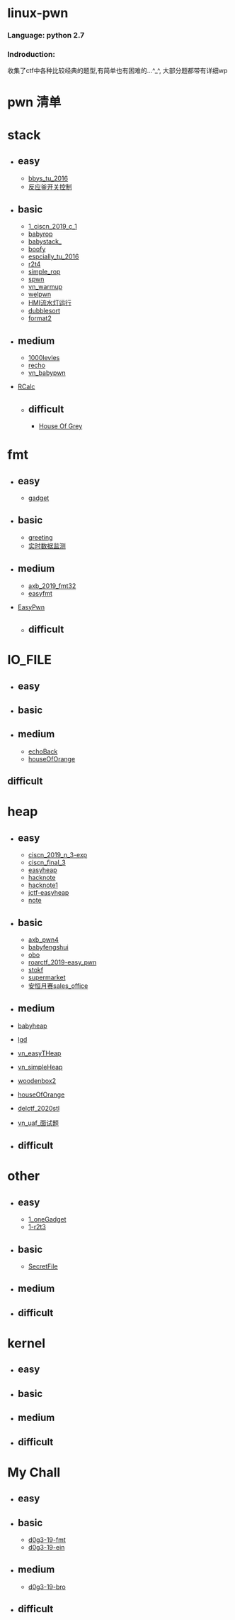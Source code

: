 # linux-pwn

### Language: python 2.7

### Indroduction:

收集了ctf中各种比较经典的题型,有简单也有困难的...^_^, 大部分题都带有详细wp

# pwn 清单


# stack
  * ## easy

	* [bbys_tu_2016](https://github.com/I0gan/linux-pwn/tree/master/stack/easy/bbys_tu_2016) 
	* [反应釜开关控制](https://github.com/I0gan/linux-pwn/tree/master/stack/easy/%E5%8F%8D%E5%BA%94%E9%87%9C%E5%BC%80%E5%85%B3%E6%8E%A7%E5%88%B6)


  * ## basic
	* [1_ciscn_2019_c_1](https://github.com/I0gan/linux-pwn/tree/master/stack/basis/1_ciscn_2019_c_1)
	* [babyrop](https://github.com/I0gan/linux-pwn/tree/master/stack/basis/babyrop)
	* [babystack_](https://github.com/I0gan/linux-pwn/tree/master/stack/basis/babystack_)
	* [boofy](https://github.com/I0gan/linux-pwn/tree/master/stack/basis/boofy)
	* [espcially_tu_2016](https://github.com/I0gan/linux-pwn/tree/master/stack/basis/espcially_tu_2016)
	* [r2t4](https://github.com/I0gan/linux-pwn/tree/master/stack/basis/r2t4)
	* [simple_rop](https://github.com/I0gan/linux-pwn/tree/master/stack/basis/simple_rop)
	* [spwn](https://github.com/I0gan/linux-pwn/tree/master/stack/basis/spwn)
	* [vn_warmup](https://github.com/I0gan/linux-pwn/tree/master/stack/basis/vn_warmup)
	* [welpwn](https://github.com/I0gan/linux-pwn/tree/master/stack/basis/welpwn)
	* [HMI流水灯运行](https://github.com/I0gan/linux-pwn/tree/master/stack/basis/HMI)
	* [dubblesort](https://github.com/I0gan/linux-pwn/tree/master/stack/basis/dubblesort)
	* [format2](https://github.com/I0gan/linux-pwn/tree/master/stack/basis/format2)
	
  * ## medium
	* [1000levles](https://github.com/I0gan/linux-pwn/tree/master/stack/medium/1000levles)
	* [recho](https://github.com/I0gan/linux-pwn/tree/master/stack/medium/recho)
	* [vn_babypwn](https://github.com/I0gan/linux-pwn/tree/master/stack/medium/vn_babypwn)
* [RCalc](https://github.com/I0gan/linux-pwn/tree/master/stack/medium/RCalc)
	
  * ## difficult
	* [House Of Grey](https://github.com/I0gan/linux-pwn/blob/master/stack/difficult/house_of_grey/house_of_grey.md)


# fmt

  * ## easy
	* [gadget](https://github.com/I0gan/linux-pwn/tree/master/fmt/easy/gadget)


  * ## basic
	* [greeting](https://github.com/I0gan/linux-pwn/tree/master/fmt/basis/greeting)
	* [实时数据监测](https://github.com/I0gan/linux-pwn/tree/master/fmt/basis/%E5%AE%9E%E6%97%B6%E6%95%B0%E6%8D%AE%E7%9B%91%E6%B5%8B)

  * ## medium
	* [axb_2019_fmt32](https://github.com/I0gan/linux-pwn/tree/master/fmt/medium/axb_2019_fmt32)
	* [easyfmt](https://github.com/I0gan/linux-pwn/tree/master/fmt/medium/easyfmt)
* [EasyPwn](https://github.com/I0gan/linux-pwn/tree/master/fmt/medium/EasyPwn)
	
  * ## difficult

# IO_FILE

  * ## easy


  * ## basic

  * ## medium
	* [echoBack](https://github.com/I0gan/linux-pwn/tree/master/io_file/medium/echoBack)
	* [houseOfOrange](https://github.com/I0gan/linux-pwn/tree/master/heap/medium/houseOfOrange)

## difficult


# heap

  * ## easy
	* [ciscn_2019_n_3-exp](https://github.com/I0gan/linux-pwn/tree/master/heap/easy/ciscn_2019_n_3-exp)
	* [ciscn_final_3](https://github.com/I0gan/linux-pwn/tree/master/heap/easy/ciscn_final_3)
	* [easyheap](https://github.com/I0gan/linux-pwn/tree/master/heap/easy/easyheap)
	* [hacknote](https://github.com/I0gan/linux-pwn/tree/master/heap/easy/hacknote)
	* [hacknote1](https://github.com/I0gan/linux-pwn/tree/master/heap/easy/hacknote1)
	* [jctf-easyheap](https://github.com/I0gan/linux-pwn/tree/master/heap/easy/jctf-easyheap)
	* [note](https://github.com/I0gan/linux-pwn/tree/master/heap/easy/note)


  * ## basic

	* [axb_pwn4](https://github.com/I0gan/linux-pwn/tree/master/heap/basis/axb_pwn4)
	* [babyfengshui](https://github.com/I0gan/linux-pwn/tree/master/heap/basis/babyfengshui)
	* [obo](https://github.com/I0gan/linux-pwn/tree/master/heap/basis/obo)
	* [roarctf_2019-easy_pwn](https://github.com/I0gan/linux-pwn/tree/master/heap/basis/roarctf_2019-easy_pwn)
	* [stokf](https://github.com/I0gan/linux-pwn/tree/master/heap/basis/stokf)
	* [supermarket](https://github.com/I0gan/linux-pwn/tree/master/heap/basis/supermarket)
	* [安恒月赛sales_office](https://github.com/I0gan/linux-pwn/tree/master/heap/basis/sales_office)

  * ## medium

  * [babyheap](https://github.com/I0gan/linux-pwn/tree/master/heap/medium/babyheap)
  * [lgd](https://github.com/I0gan/linux-pwn/tree/master/heap/medium/lgd)
  * [vn_easyTHeap](https://github.com/I0gan/linux-pwn/tree/master/heap/medium/vn_easyTHeap)
  * [vn_simpleHeap](https://github.com/I0gan/linux-pwn/tree/master/heap/medium/vn_simpleHeap)
  * [woodenbox2](https://github.com/I0gan/linux-pwn/tree/master/heap/medium/woodenbox2)
  * [houseOfOrange](https://github.com/I0gan/linux-pwn/tree/master/heap/medium/houseOfOrange)
  * [delctf_2020stl](https://github.com/I0gan/linux-pwn/tree/master/heap/medium/delctf_2020stl)
  * [vn_uaf_面试题](https://github.com/I0gan/linux-pwn/tree/master/heap/medium/uaf)

  * ## difficult


# other

  * ## easy
	* [1_oneGadget](https://github.com/I0gan/linux-pwn/tree/master/other/easy/1_oneGadget)
	* [1-r2t3](https://github.com/I0gan/linux-pwn/tree/master/other/easy/integeroverflow/1-r2t3)

  * ## basic
	* [SecretFile](https://github.com/I0gan/linux-pwn/tree/master/other/basis/SecretFile)

  * ## medium


  * ## difficult


# kernel

  * ## easy


  * ## basic


  * ## medium


  * ## difficult


# My Chall
  * ## easy


  * ## basic
	* [d0g3-19-fmt](https://github.com/I0gan/linux-pwn/tree/master/mychall/d0g3-19-fmt)
	* [d0g3-19-ein](https://github.com/I0gan/linux-pwn/tree/master/mychall/d0g3-19-ein)

  * ## medium
	* [d0g3-19-bro](https://github.com/I0gan/linux-pwn/tree/master/mychall/d0g3-19-bro)
  * ## difficult







